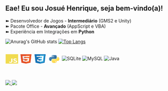 ## Eae! Eu sou Josué Henrique, seja bem-vindo(a)!

➽ Desenvolvedor de Jogos - **Intermediário** (GMS2 e Unity) <br>
➽ Pacote Office - **Avançado** (AppScript e VBA)<br>
➽ Experiência em Integrações em **Python**

![Anurag's GitHub stats](https://github-readme-stats.vercel.app/api?username=mauboru&show_icons=true&theme=transparent)
[![Top Langs](https://github-readme-stats.vercel.app/api/top-langs/?username=mauboru&showicons=true&theme=transparent)](https://github.com/anuraghazra/github-readme-stats)

<div style="display: inline_block"><br>
  <img align="center" alt="Js" height="30" width="40" src="https://raw.githubusercontent.com/devicons/devicon/master/icons/javascript/javascript-plain.svg">
  <img align="center" alt="HTML" height="30" width="40" src="https://raw.githubusercontent.com/devicons/devicon/master/icons/html5/html5-original.svg">
  <img align="center" alt="CSS" height="30" width="40" src="https://raw.githubusercontent.com/devicons/devicon/master/icons/css3/css3-original.svg">
  <img align="center" alt="Python" height="30" width="40" src="https://raw.githubusercontent.com/devicons/devicon/master/icons/python/python-original.svg">
  <img aling="center" alt="SQLite" height="30" width="40" src="">
  <img aling="center" alt="MySQL" height="30" width="40" src="">
  <img aling="center" alt="Java" height="30" width="40" src="https://cdn.icon-icons.com/icons2/2415/PNG/512/java_original_wordmark_logo_icon_146459.png">
</div>
<br><br><br>
<div>
  <a href = "mailto:josue21servico@gmail.com">
    <img src="https://img.shields.io/badge/-Gmail-%23333?style=for-the-badge&logo=gmail&logoColor=white" target="_blank">
  </a>
  <a href="https://www.linkedin.com/in/josué-henrique-8a56a9192/" target="_blank">
    <img src="https://img.shields.io/badge/-LinkedIn-%230077B5?style=for-the-badge&logo=linkedin&logoColor=white" target="_blank">
  </a> 
</div>
